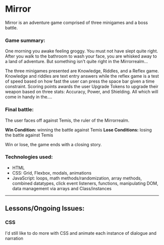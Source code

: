 # Mirror

Mirror is an adventure game comprised of three minigames and a boss battle.

### Game summary:
One morning you awake feeling groggy. You must not have slept quite right. After you walk to the bathroom to wash your face, you are whisked away to a land of adventure. But something isn't quite right in the Mirrorrealm...

The three minigames presented are Knowledge, Riddles, and a Reflex game. Knowledge and riddles are text entry answers while the reflex game is a test of speed based on how fast the user can press the space bar given a time constraint. Scoring points awards the user Upgrade Tokens to upgrade their weapon based on three stats: Accuracy, Power, and Shielding. All which will come in handy in the....

### Final battle:

The user faces off against Temis, the ruler of the Mirrorrealm.

**Win Condition:** winning the battle against Temis
**Lose Conditions:** losing the battle against Temis

Win or lose, the game ends with a closing story.

### Technologies used:
- HTML
- CSS: Grid, Flexbox, modals, animations
- JavaScript: loops, math methods/randomization, array methods, combined datatypes, click event listeners, functions, manipulating DOM, data management via arrays and Class/instances
___
## Lessons/Ongoing Issues:
### CSS
I'd still like to do more with CSS and animate each instance of dialogue and narration
